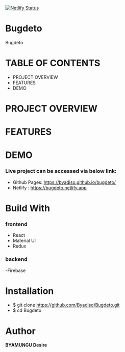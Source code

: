 
[![Netlify Status](https://api.netlify.com/api/v1/badges/ac2c8eeb-7293-489f-a00b-6c4808240c71/deploy-status)](https://app.netlify.com/sites/Bugdeto/deploys)

# Bugdeto

Bugdeto

# TABLE OF CONTENTS

- PROJECT OVERVIEW
- FEATURES
- DEMO

# PROJECT OVERVIEW

# FEATURES

# DEMO

### Live project can be accessed via below link:

- Github Pages: https://byadiso.github.io/bugdeto/
- Netlify : https://bugdeto.netlify.app

# Build With

### frontend

- React
- Material UI
- Redux

### backend
-Firebase

# Installation

- \$ git clone https://github.com/Byadiso/Bugdeto.git
- \$ cd Bugdeto

# Author

**BYAMUNGU Desire**
